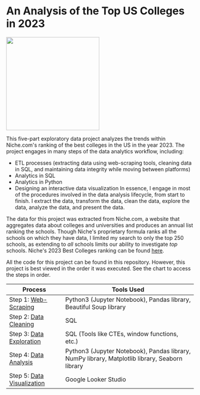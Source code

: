 # An Analysis of the Top US Colleges in 2023

<img src="https://external.niche.com/rankings-badges/niche-best-colleges-badge-2023.png" width="250" height="250">

This five-part exploratory data project analyzes the trends within Niche.com's ranking of the best colleges in the US in the year 2023. The project engages in many steps of the data analytics workflow, including: 
- ETL processes (extracting data using web-scraping tools, cleaning data in SQL, and maintaining data integrity while moving between platforms)
- Analytics in SQL
- Analytics in Python
- Designing an interactive data visualization
In essence, I engage in most of the procedures involved in the data analysis lifecycle, from start to finish. I extract the data, transform the data, clean the data, explore the data, analyze the data, and present the data. 

The data for this project was extracted from Niche.com, a website that aggregates data about colleges and universities and produces an annual list ranking the schools. Though Niche's proprietary formula ranks all the schools on which they have data, I limited my search to only the top 250 schools, as extending to _all_ schools limits our ability to investigate _top_ schools. Niche's 2023 Best Colleges ranking can be found [here](https://www.niche.com/colleges/search/best-colleges/).

All the code for this project can be found in this repository. However, this project is best viewed in the order it was executed. See the chart to access the steps in order.

| **Process** | **Tools Used** |
|---|---|
| Step 1: [Web-Scraping](https://github.com/eseylar/PortfolioProjects/tree/main/TopCollegesAnalysis/PythonWebScraping) | Python3 (Jupyter Notebook), Pandas library, Beautiful Soup library |
| Step 2: [Data Cleaning](https://github.com/eseylar/PortfolioProjects/tree/main/TopCollegesAnalysis/SQLDataCleaning) | SQL |
| Step 3: [Data Exploration](https://github.com/eseylar/PortfolioProjects/tree/main/TopCollegesAnalysis/SQLDataExploration) | SQL (Tools like CTEs, window functions, etc.) |
| Step 4: [Data Analysis](https://github.com/eseylar/PortfolioProjects/tree/main/TopCollegesAnalysis/PythonDataAnalysis) | Python3 (Jupyter Notebook), Pandas library, NumPy library, Matplotlib library, Seaborn library |
| Step 5: [Data Visualization](https://github.com/eseylar/PortfolioProjects/tree/main/TopCollegesAnalysis/DataVisualization) | Google Looker Studio |
